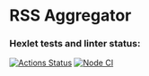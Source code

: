 # RSS Aggregator
### Hexlet tests and linter status:
[![Actions Status](https://github.com/po1inakoroleva/frontend-project-11/workflows/hexlet-check/badge.svg)](https://github.com/po1inakoroleva/frontend-project-11/actions)
[![Node CI](https://github.com/po1inakoroleva/frontend-project-11/actions/workflows/nodejs.yml/badge.svg)](https://github.com/po1inakoroleva/frontend-project-11/actions/workflows/nodejs.yml)
